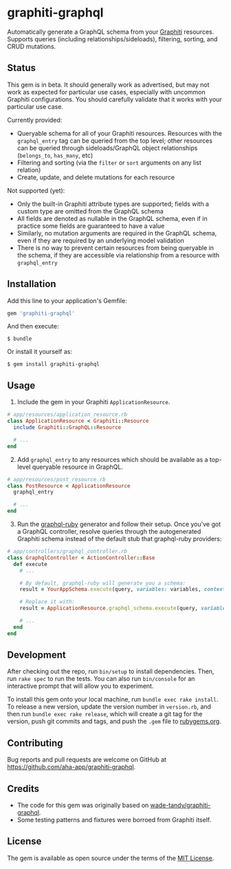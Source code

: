 # graphiti-graphql

Automatically generate a GraphQL schema from your [Graphiti](https://www.graphiti.dev) resources. Supports queries (including relationships/sideloads), filtering, sorting, and CRUD mutations.

## Status

This gem is in beta. It should generally work as advertised, but may not work as expected for particular use cases, especially with uncommon Graphiti configurations. You should carefully validate that it works with your particular use case.

Currently provided:

* Queryable schema for all of your Graphiti resources. Resources with the `graphql_entry` tag can be queried from the top level; other resources can be queried through sideloads/GraphQL object relationships (`belongs_to`, `has_many`, etc)
* Filtering and sorting (via the `filter` or `sort` arguments on any list relation)
* Create, update, and delete mutations for each resource

Not supported (yet):

* Only the built-in Graphiti attribute types are supported; fields with a custom type are omitted from the GraphQL schema
* All fields are denoted as nullable in the GraphQL schema, even if in practice some fields are guaranteed to have a value
* Similarly, no mutation arguments are required in the GraphQL schema, even if they are required by an underlying model validation
* There is no way to prevent certain resources from being queryable in the schema, if they are accessible via relationship from a resource with `graphql_entry`

## Installation

Add this line to your application's Gemfile:

```ruby
gem 'graphiti-graphql'
```

And then execute:

    $ bundle

Or install it yourself as:

    $ gem install graphiti-graphql

## Usage

1. Include the gem in your Graphiti `ApplicationResource`.

```ruby
# app/resources/application_resource.rb
class ApplicationResource < Graphiti::Resource
  include Graphiti::GraphQL::Resource

  # ...
end
```

2. Add `graphql_entry` to any resources which should be available as a top-level queryable resource in GraphQL.

```ruby
# app/resources/post_resource.rb
class PostResource < ApplicationResource
  graphql_entry

  # ...
end
```

3. Run the [graphql-ruby](https://graphql-ruby.org/getting_started) generator and follow their setup. Once you've got a GraphQL controller, resolve queries through the autogenerated Graphiti schema instead of the default stub that graphql-ruby providers:

```ruby
# app/controllers/graphql_controller.rb
class GraphqlController < ActionController::Base
  def execute
    # ...

    # By default, graphql-ruby will generate you a schema:
    result = YourAppSchema.execute(query, variables: variables, context: context, operation_name: operation_name)

    # Replace it with:
    result = ApplicationResource.graphql_schema.execute(query, variables: variables)

    # ...
  end
end
```

## Development

After checking out the repo, run `bin/setup` to install dependencies. Then, run `rake spec` to run the tests. You can also run `bin/console` for an interactive prompt that will allow you to experiment.

To install this gem onto your local machine, run `bundle exec rake install`. To release a new version, update the version number in `version.rb`, and then run `bundle exec rake release`, which will create a git tag for the version, push git commits and tags, and push the `.gem` file to [rubygems.org](https://rubygems.org).

## Contributing

Bug reports and pull requests are welcome on GitHub at https://github.com/aha-app/graphiti-graphql.

## Credits

* The code for this gem was originally based on [wade-tandy/graphiti-graphql](https://github.com/wadetandy/graphiti-graphql).
* Some testing patterns and fixtures were borroed from Graphiti itself.

## License

The gem is available as open source under the terms of the [MIT License](https://opensource.org/licenses/MIT).
